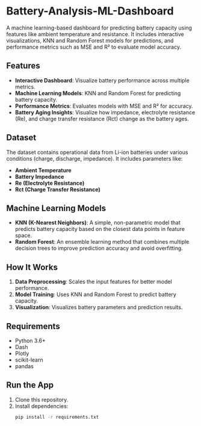 # Battery-Analysis-ML-Dashboard
A machine learning-based dashboard for predicting battery capacity using features like ambient temperature and resistance. It includes interactive visualizations, KNN and Random Forest models for predictions, and performance metrics such as MSE and R² to evaluate model accuracy.


## Features
- **Interactive Dashboard**: Visualize battery performance across multiple metrics.
- **Machine Learning Models**: KNN and Random Forest for predicting battery capacity.
- **Performance Metrics**: Evaluates models with MSE and R² for accuracy.
- **Battery Aging Insights**: Visualize how impedance, electrolyte resistance (Re), and charge transfer resistance (Rct) change as the battery ages.

## Dataset
The dataset contains operational data from Li-ion batteries under various conditions (charge, discharge, impedance). It includes parameters like:
- **Ambient Temperature**
- **Battery Impedance**
- **Re (Electrolyte Resistance)**
- **Rct (Charge Transfer Resistance)**

## Machine Learning Models
- **KNN (K-Nearest Neighbors)**: A simple, non-parametric model that predicts battery capacity based on the closest data points in feature space.
- **Random Forest**: An ensemble learning method that combines multiple decision trees to improve prediction accuracy and avoid overfitting.

## How It Works
1. **Data Preprocessing**: Scales the input features for better model performance.
2. **Model Training**: Uses KNN and Random Forest to predict battery capacity.
3. **Visualization**: Visualizes battery parameters and prediction results.

## Requirements
- Python 3.6+
- Dash
- Plotly
- scikit-learn
- pandas

## Run the App
1. Clone this repository.
2. Install dependencies:
   ```bash
   pip install -r requirements.txt
